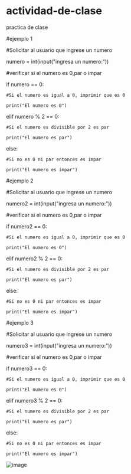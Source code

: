 # actividad-de-clase
practica de clase


#ejemplo 1

#Solicitar al usuario que ingrese un numero

numero = int(input("ingresa un numero:"))

#verificar si el numero es 0,par o impar

if numero == 0:

    #Si el numero es igual a 0, imprimir que es 0
    
    print("El numero es 0")
    
elif numero % 2 == 0:

    #Si el numero es divisible por 2 es par
    
    print("El numero es par")
else:

    #Si no es 0 ni par entonces es impar
    
    print("El numero es impar")
    
#ejemplo 2

#Solicitar al usuario que ingrese un numero

numero2 = int(input("ingresa un numero:"))

#verificar si el numero es 0,par o impar

if numero2 == 0:

    #Si el numero es igual a 0, imprimir que es 0
    
    print("El numero es 0")
    
elif numero2 % 2 == 0:

    #Si el numero es divisible por 2 es par
    
    print("El numero es par")
else:

    #Si no es 0 ni par entonces es impar
    
    print("El numero es impar")
    
#ejemplo 3

#Solicitar al usuario que ingrese un numero

numero3 = int(input("ingresa un numero:"))

#verificar si el numero es 0,par o impar

if numero3 == 0:

    #Si el numero es igual a 0, imprimir que es 0
    
    print("El numero es 0")

elif numero3 % 2 == 0:

    #Si el numero es divisible por 2 es par
    
    print("El numero es par")
    
else:

    #Si no es 0 ni par entonces es impar
    
    print("El numero es impar")

![image](https://github.com/user-attachments/assets/ad30a96f-f4cb-41a9-b818-0ba9f3edcac4)
